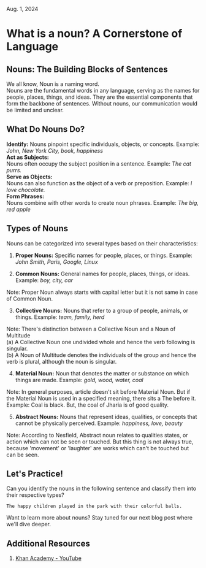 Aug. 1, 2024

# What is a noun? A Cornerstone of Language

## Nouns: The Building Blocks of Sentences

We all know, Noun is a naming word.  
Nouns are the fundamental words in any language, serving as the names for people, places, things, and ideas.
They are the essential components that form the backbone of sentences. Without nouns, our communication would be limited and unclear.

## What Do Nouns Do?

**Identify:**
Nouns pinpoint specific individuals, objects, or concepts.
Example: _John, New York City, book, happiness_  
**Act as Subjects:**  
Nouns often occupy the subject position in a sentence.
Example: _The cat purrs._  
**Serve as Objects:**  
Nouns can also function as the object of a verb or preposition.
Example: _I love chocolate._  
**Form Phrases:**  
Nouns combine with other words to create noun phrases.
Example: _The big, red apple_

## Types of Nouns

Nouns can be categorized into several types based on their characteristics:

1. **Proper Nouns:**
   Specific names for people, places, or things.
   Example: _John Smith, Paris, Google, Linux_

2. **Common Nouns:**
   General names for people, places, things, or ideas.
   Example: _boy, city, car_

Note: Proper Noun always starts with capital letter but it is not same in case of Common Noun.

3. **Collective Nouns:**
   Nouns that refer to a group of people, animals, or things.
   Example: _team, family, herd_

Note:
There's distinction between a Collective Noun and a Noun of Multitude  
(a) A Collective Noun one undivided whole and hence the verb following is singular.  
(b) A Noun of Multitude denotes the individuals of the group and hence the verb is plural, although the noun is singular.

4. **Material Noun:**
   Noun that denotes the matter or substance on which things are made.
   Example: _gold, wood, water, coal_

Note:
In general purposes, article doesn't sit before Material Noun. But if the Material Noun is used in a specified meaning, there sits a The before it.
Example:
Coal is black.
But, the coal of Jharia is of good quality.

5. **Abstract Nouns:**
   Nouns that represent ideas, qualities, or concepts that cannot be physically perceived.
   Example: _happiness, love, beauty_

Note: According to Nesfield, Abstract noun relates to qualities states, or action which can not be seen or touched. But this thing is not always true, because 'movement' or 'laughter' are works which can't be touched but can be seen.

## Let's Practice!

Can you identify the nouns in the following sentence and classify them into their respective types?

```
The happy children played in the park with their colorful balls.
```

Want to learn more about nouns? Stay tuned for our next blog post where we'll dive deeper.

## Additional Resources

1.  [Khan Academy - YouTube](https://youtube.com/playlist?list=PL_5Q5qn-w74S-iPRlawvZ_MbwgnMLhry1&si=-fIasl-Id5sUraA5)
